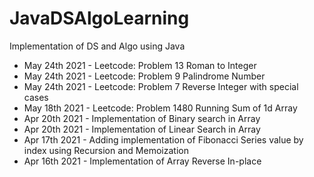 # JavaDSAlgoLearning
Implementation of DS and Algo using Java
* May 24th 2021 - Leetcode: Problem 13 Roman to Integer
* May 24th 2021 - Leetcode: Problem 9 Palindrome Number
* May 24th 2021 - Leetcode: Problem 7 Reverse Integer with special cases
* May 18th 2021 - Leetcode: Problem 1480 Running Sum of 1d Array
* Apr 20th 2021 - Implementation of Binary search in Array
* Apr 20th 2021 - Implementation of Linear Search in Array
* Apr 17th 2021 - Adding implementation of Fibonacci Series value by index using Recursion and Memoization
* Apr 16th 2021 - Implementation of Array Reverse In-place
